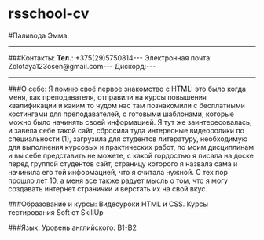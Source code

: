# rsschool-cv
#Паливода Эмма.

---
###Контакты: 
__Тел.__: +375(29)5750814---
Электронная почта: Zolotaya123osen@gmail.com---
Дискорд:--- 
___
###О себе:
Я помню своё первое знакомство с НТМL: это было когда меня, как преподавателя, отправили на курсы повышения квалификации и каким то чудом нас там познакомили с бесплатными хостингами для преподавателей, с готовыми шаблонами, которые можно было начинять своей информацией. Я тут же заинтересовалась, и завела себе такой сайт, сбросила туда интересные видеоролики по специальности (1), загрузила для студентов литературу, необходимую для выполнения курсовых и практических работ, по моим дисциплинам и вы себе представить не можете, с какой гордостью я писала на доске перед группой студентов сайт, страницу которого я назвала сама и начинила его той информацией, что я считала нужной. 
С тех пор прошло лет 10, а меня все также радует мысль о том, что я могу создавать интернет странички и верстать их на свой вкус.

###Образование и курсы:
Видеоуроки HTML и CSS.
Курсы тестирования Soft от SkillUp

###Язык: 
Уровень английского: В1-В2
